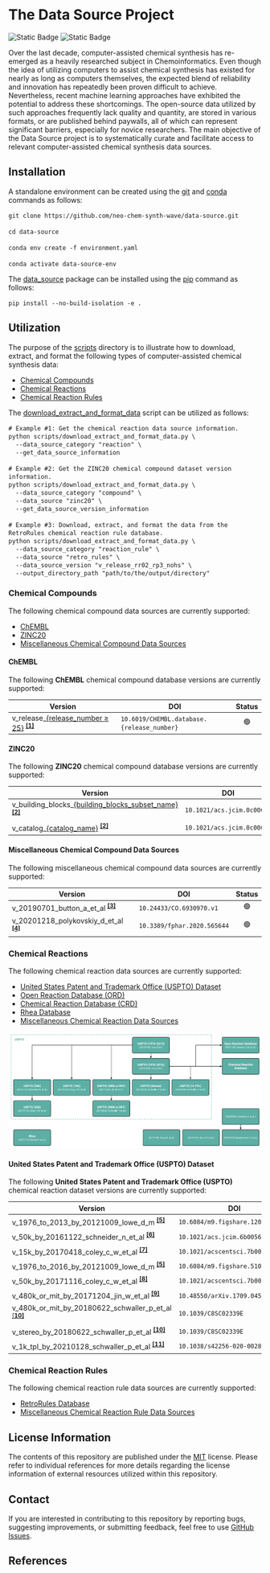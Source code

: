 # The Data Source Project
![Static Badge](https://img.shields.io/badge/Elix%2C%20Inc.-%235EB6B3?style=flat)
![Static Badge](https://img.shields.io/badge/Institute%20of%20Science%20Tokyo-%231C3177?style=flat)

Over the last decade, computer-assisted chemical synthesis has re-emerged as a heavily researched subject in
Chemoinformatics. Even though the idea of utilizing computers to assist chemical synthesis has existed for nearly as
long as computers themselves, the expected blend of reliability and innovation has repeatedly been proven difficult to
achieve. Nevertheless, recent machine learning approaches have exhibited the potential to address these shortcomings.
The open-source data utilized by such approaches frequently lack quality and quantity, are stored in various formats, or
are published behind paywalls, all of which can represent significant barriers, especially for novice researchers. The
main objective of the Data Source project is to systematically curate and facilitate access to relevant
computer-assisted chemical synthesis data sources.


## Installation
A standalone environment can be created using the [git](https://git-scm.com) and [conda](https://conda.io) commands as
follows:

```shell
git clone https://github.com/neo-chem-synth-wave/data-source.git

cd data-source

conda env create -f environment.yaml

conda activate data-source-env
```

The [data_source](/data_source) package can be installed using the [pip](https://pip.pypa.io) command as follows:

```shell
pip install --no-build-isolation -e .
```


## Utilization
The purpose of the [scripts](/scripts) directory is to illustrate how to download, extract, and format the following
types of computer-assisted chemical synthesis data:

- [Chemical Compounds](#chemical-compounds)
- [Chemical Reactions](#chemical-reactions)
- [Chemical Reaction Rules](#chemical-reaction-rules)

The [download_extract_and_format_data](/scripts/download_extract_and_format_data.py) script can be utilized as follows:

```shell
# Example #1: Get the chemical reaction data source information.
python scripts/download_extract_and_format_data.py \
  --data_source_category "reaction" \
  --get_data_source_information

# Example #2: Get the ZINC20 chemical compound dataset version information.
python scripts/download_extract_and_format_data.py \
  --data_source_category "compound" \
  --data_source "zinc20" \
  --get_data_source_version_information

# Example #3: Download, extract, and format the data from the RetroRules chemical reaction rule database.
python scripts/download_extract_and_format_data.py \
  --data_source_category "reaction_rule" \
  --data_source "retro_rules" \
  --data_source_version "v_release_rr02_rp3_nohs" \
  --output_directory_path "path/to/the/output/directory"
```


### Chemical Compounds
The following chemical compound data sources are currently supported:

- [ChEMBL](#chembl)
- [ZINC20](#zinc20)
- [Miscellaneous Chemical Compound Data Sources](#miscellaneous-chemical-compound-data-sources)


#### ChEMBL
The following **ChEMBL** chemical compound database versions are currently supported:

| Version                                                                                                                                                              | DOI                                        |     Status     |
|----------------------------------------------------------------------------------------------------------------------------------------------------------------------|--------------------------------------------|:--------------:|
| v_release_[{release_number ≥ 25}](https://chembl.gitbook.io/chembl-interface-documentation/downloads#chembl-database-release-dois) <sup>[**[1]**](#references)</sup> | `10.6019/CHEMBL.database.{release_number}` | :green_circle: |


#### ZINC20
The following **ZINC20** chemical compound database versions are currently supported:

| Version                                                                                                                   | DOI                        |     Status     |
|---------------------------------------------------------------------------------------------------------------------------|----------------------------|:--------------:|
| v_building_blocks_[{building_blocks_subset_name}](https://files.docking.org/bb/current) <sup>[**[2]**](#references)</sup> | `10.1021/acs.jcim.0c00675` | :green_circle: |
| v_catalog_[{catalog_name}](https://files.docking.org/catalogs/source) <sup>[**[2]**](#references)</sup>                   | `10.1021/acs.jcim.0c00675` | :green_circle: |


#### Miscellaneous Chemical Compound Data Sources
The following miscellaneous chemical compound data sources are currently supported:

| Version                                                          | DOI                         |     Status     |
|------------------------------------------------------------------|-----------------------------|:--------------:|
| v_20190701_button_a_et_al <sup>[**[3]**](#references)</sup>      | `10.24433/CO.6930970.v1`    | :green_circle: |
| v_20201218_polykovskiy_d_et_al <sup>[**[4]**](#references)</sup> | `10.3389/fphar.2020.565644` | :green_circle: |


### Chemical Reactions
The following chemical reaction data sources are currently supported:

- [United States Patent and Trademark Office (USPTO) Dataset](#united-states-patent-and-trademark-office-uspto-dataset)
- [Open Reaction Database (ORD)](#open-reaction-database-ord)
- [Chemical Reaction Database (CRD)](#chemical-reaction-database-crd)
- [Rhea Database](#rhea-database)
- [Miscellaneous Chemical Reaction Data Sources](#miscellaneous-chemical-reaction-data-sources)

![chemical_reaction_data_sources.png](figures/chemical_reaction_data_sources.png)


#### United States Patent and Trademark Office (USPTO) Dataset
The following **United States Patent and Trademark Office (USPTO)** chemical reaction dataset versions are currently
supported:

| Version                                                                        | DOI                               |     Status      |
|--------------------------------------------------------------------------------|-----------------------------------|:---------------:|
| v_1976_to_2013_by_20121009_lowe_d_m <sup>[**[5]**](#references)</sup>          | `10.6084/m9.figshare.12084729.v1` | :yellow_circle: |
| v_50k_by_20161122_schneider_n_et_al <sup>[**[6]**](#references)</sup>          | `10.1021/acs.jcim.6b00564`        | :green_circle:  |
| v_15k_by_20170418_coley_c_w_et_al <sup>[**[7]**](#references)</sup>            | `10.1021/acscentsci.7b00064`      | :green_circle:  |
| v_1976_to_2016_by_20121009_lowe_d_m <sup>[**[5]**](#references)</sup>          | `10.6084/m9.figshare.5104873.v1`  | :yellow_circle: |
| v_50k_by_20171116_coley_c_w_et_al <sup>[**[8]**](#references)</sup>            | `10.1021/acscentsci.7b00355`      | :green_circle:  |
| v_480k_or_mit_by_20171204_jin_w_et_al <sup>[**[9]**](#references)</sup>        | `10.48550/arXiv.1709.04555`       | :green_circle:  |
| v_480k_or_mit_by_20180622_schwaller_p_et_al <sup>[[**10]**](#references)</sup> | `10.1039/C8SC02339E`              | :green_circle:  |
| v_stereo_by_20180622_schwaller_p_et_al <sup>[**[10]**](#references)</sup>      | `10.1039/C8SC02339E`              | :green_circle:  |
| v_1k_tpl_by_20210128_schwaller_p_et_al <sup>[**[11]**](#references)</sup>      | `10.1038/s42256-020-00284-w`      | :green_circle:  |


### Chemical Reaction Rules
The following chemical reaction rule data sources are currently supported:

- [RetroRules Database](#retrorules-database)
- [Miscellaneous Chemical Reaction Rule Data Sources](#miscellaneous-chemical-reaction-rule-data-sources)


## License Information
The contents of this repository are published under the [MIT](/LICENSE) license. Please refer to individual references
for more details regarding the license information of external resources utilized within this repository.


## Contact
If you are interested in contributing to this repository by reporting bugs, suggesting improvements, or submitting
feedback, feel free to use [GitHub Issues](https://github.com/neo-chem-synth-wave/data-source/issues).

## References
